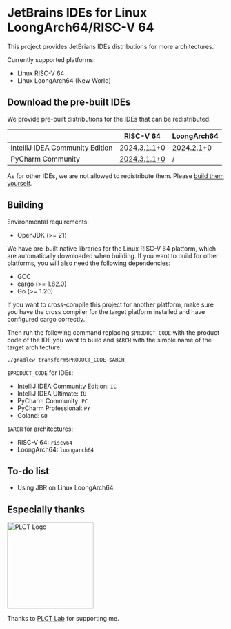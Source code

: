 # JetBrains IDEs for Linux LoongArch64/RISC-V 64

This project provides JetBrians IDEs distributions for more architectures.

Currently supported platforms:

* Linux RISC-V 64
* Linux LoongArch64 (New World)

## Download the pre-built IDEs

We provide pre-built distributions for the IDEs that can be redistributed.

|                                 | RISC-V 64                                                               | LoongArch64                                                               |
|---------------------------------|-------------------------------------------------------------------------|---------------------------------------------------------------------------|
| IntelliJ IDEA Community Edition | [2024.3.1.1+0](https://github.com/Glavo/JetBrains-IDE-Multiarch/releases/download/idea%2F2024.3.1.1%2B0/ideaIC-2024.3.1.1+0-riscv64.tar.gz)       | [2024.2.1+0](https://github.com/Glavo/JetBrains-IDE-Multiarch/releases/download/idea%2F2024.2.1%2B0/ideaIC-2024.2.1+0-loongarch64.tar.gz) |
| PyCharm Community               | [2024.3.1.1+0](https://github.com/Glavo/JetBrains-IDE-Multiarch/releases/download/pycharm%2F2024.3.1.1%2B0/pycharm-community-2024.3.1.1+0-riscv64.tar.gz) | /                                                                         |

As for other IDEs, we are not allowed to redistribute them.
Please [build them yourself](#Building).

## Building

Environmental requirements:

* OpenJDK (>= 21)

We have pre-built native libraries for the Linux RISC-V 64 platform, which are automatically downloaded when building.
If you want to build for other platforms, you will also need the following dependencies:

* GCC
* cargo (>= 1.82.0) 
* Go (>= 1.20)

If you want to cross-compile this project for another platform, 
make sure you have the cross compiler for the target platform installed and have configured cargo correctly.

Then run the following command replacing `$PRODUCT_CODE` with the product code of the IDE you want to build 
and `$ARCH` with the simple name of the target architecture:

```shell
./gradlew transform$PRODUCT_CODE-$ARCH
```

`$PRODUCT_CODE` for IDEs:

* IntelliJ IDEA Community Edition: `IC`
* IntelliJ IDEA Ultimate: `IU`
* PyCharm Community: `PC`
* PyCharm Professional: `PY`
* Goland: `GO`

`$ARCH` for architectures:

* RISC-V 64: `riscv64`
* LoongArch64: `loongarch64`

## To-do list

* Using JBR on Linux LoongArch64.

## Especially thanks

<img alt="PLCT Logo" src="./PLCT.svg" width="200" height="200">

Thanks to [PLCT Lab](https://plctlab.org) for supporting me.
